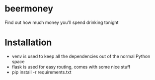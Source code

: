 beermoney
=========

Find out how much money you'll spend drinking tonight

Installation
========
- venv is used to keep all the dependencies out of the normal Python space
- flask is used for easy routing, comes with some nice stuff
- pip install -r requirements.txt